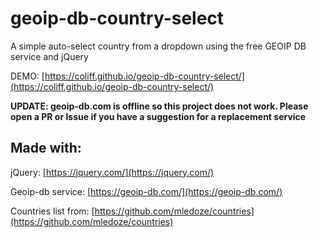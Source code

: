 # geoip-db-country-select

A simple auto-select country from a dropdown using the free GEOIP DB service and jQuery

DEMO: [https://coliff.github.io/geoip-db-country-select/](https://coliff.github.io/geoip-db-country-select/)

**UPDATE: geoip-db.com is offline so this project does not work. Please open a PR or Issue if you have a suggestion for a replacement service**

## Made with:

jQuery: [https://jquery.com/](https://jquery.com/)

Geoip-db service: [https://geoip-db.com/](https://geoip-db.com/)

Countries list from: [https://github.com/mledoze/countries](https://github.com/mledoze/countries)
